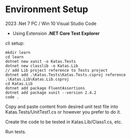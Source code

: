 # Environment Setup
2023
.Net 7
PC / Win 10
Visual Studio Code
- Using Extension **.NET Core Test Explorer**

cli setup:
```
mkdir learn
cd learn
dotnet new xunit -o Katas.Tests
dotnet new classlib -o Katas.Lib
// add Lib project reference to Tests project
dotnet add .\Katas.Tests\Katas.Tests.csproj reference .\Katas.Lib\Katas.Lib.csproj
cd Katas.Lib
dotnet add package FluentAssertions
dotnet add package xunit --version 2.4.2
code .
```




Copy and paste content from desired unit test file into Katas.Tests/UnitTest1.cs or however you prefer to do it.

Create the code to be tested in Katas.Lib/Class1.cs, etc.

Run tests.
